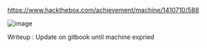 https://www.hackthebox.com/achievement/machine/1410710/588

![image](https://github.com/Kayiyan/My-hacking-notes/assets/126185640/69f3cd18-9a25-4ca8-8eed-aaa05d47f3df)

Writeup : Update on gitbook until machine expried 
